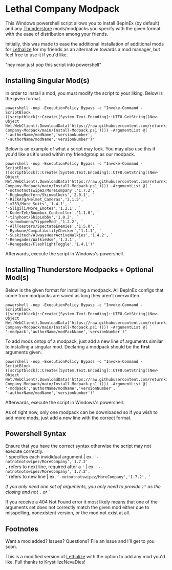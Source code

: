 # Lethal Company Modpack

This Windows powershell script allows you to install BepInEx (by default) and any [Thunderstore](https://thunderstore.io/c/lethal-company) mods/modpacks you specify with the given format with the ease of distribution among your friends. 

Initially, this was made to ease the additional installation of additional mods for [Lethalize](https://github.com/KrystilizeNevaDies/Lethalize) for my friends as an alternative towards a mod manager, but feel free to use it if you'd like.

"hey man just pop this script into powershell"

## Installing Singular Mod(s)

In order to install a mod, you must modify the script to your liking. Below is the given format.
```
powershell -nop -ExecutionPolicy Bypass -c "Invoke-Command -ScriptBlock ([scriptblock]::Create([System.Text.Encoding]::UTF8.GetString((New-Object Net.WebClient).DownloadData('https://raw.githubusercontent.com/returnkirbo/Lethal-Company-Modpack/main/Install-Modpack.ps1')))) -ArgumentList @( `
'-authorName/modName','versionNumber', `
'-authorName/modName','versionNumber')"
```

Below is an example of what a script may look. You may also use this if you'd like as it's used within my friendgroup as our modpack.

```
powershell -nop -ExecutionPolicy Bypass -c "Invoke-Command -ScriptBlock ([scriptblock]::Create([System.Text.Encoding]::UTF8.GetString((New-Object Net.WebClient).DownloadData('https://raw.githubusercontent.com/returnkirbo/Lethal-Company-Modpack/main/Install-Modpack.ps1')))) -ArgumentList @( `
'-notnotnotswipez/MoreCompany','1.7.2', `
'-RugbugRedfern/Skinwalkers','2.0.1', `
'-RickArg/Helmet_Cameras','2.1.5', `
'-x753/More_Suits','1.4.1', `
'-Sligili/More_Emotes','1.2.1', `
'-KoderTeh/Boombox_Controller','1.1.0', `
'-tinyhoot/ShipLobby','1.0.2', `
'-sunnobunno/YippeeMod','1.2.2', `
'-AllToasters/SpectateEnemies','1.5.0', `
'-Ryokune/CompatibilityChecker','1.1.1', `
'-Suskitech/AlwaysHearActiveWalkies','1.4.2', `
'-Renegades/WalkieUse','1.3.1', `
'-Renegades/FlashlightToggle','1.4.1')"
```

Afterwards, execute the script in Windows's powershell. 

## Installing Thunderstore Modpacks + Optional Mod(s)

Below is the given format for installing a modpack. All BepInEx configs that come from modpacks are saved as long they aren't overwritten.
```
powershell -nop -ExecutionPolicy Bypass -c "Invoke-Command -ScriptBlock ([scriptblock]::Create([System.Text.Encoding]::UTF8.GetString((New-Object Net.WebClient).DownloadData('https://raw.githubusercontent.com/returnkirbo/Lethal-Company-Modpack/main/Install-Modpack.ps1')))) -ArgumentList @( `
'-modpack','authorName/modPackName','versionNumber')"
```

To add mods ontop of a modpack, just add a new line of arguments similar to installing a singular mod. Declaring a modpack should be the **first** arguments given.
```
powershell -nop -ExecutionPolicy Bypass -c "Invoke-Command -ScriptBlock ([scriptblock]::Create([System.Text.Encoding]::UTF8.GetString((New-Object Net.WebClient).DownloadData('https://raw.githubusercontent.com/returnkirbo/Lethal-Company-Modpack/main/Install-Modpack.ps1')))) -ArgumentList @( `
'-modpack','authorName/modName','versionNumber', `
'-authorName/modName','versionNumber')"
```

Afterwards, execute the script in Windows's powershell. 

As of right now, only one modpack can be downloaded so if you wish to add more mods, just add a new line with the correct format.

## Powershell Syntax

Ensure that you have the correct syntax otherwise the script may not execute correctly.
<br>``'`` specifies each invididual argument | ex. ``'-notnotnotswipez/MoreCompany','1.7.2'``
<br>``,`` refers to next line, required after a ``'`` | ex. ``'-notnotnotswipez/MoreCompany','1.7.2',``
<br>`` ` `` refers to new line | ex. ``'-notnotnotswipez/MoreCompany','1.7.2', ` ``

*if you only need one set of arguments, you only need to provide ``)"`` as the closing and not ``,`` or `` ` ``*

If you receive a 404 Not Found error it most likely means that one of the arguments set does not correctly match the given mod either due to misspelling, nonexistent version, or the mod not exist at all.
                  
## Footnotes

Want a mod added? Issues? Questions? File an issue and I'll get to you soon.

This is a modified version of [Lethalize](https://github.com/KrystilizeNevaDies/Lethalize) with the option to add any mod you'd like. Full thanks to KrystilizeNevaDies!
